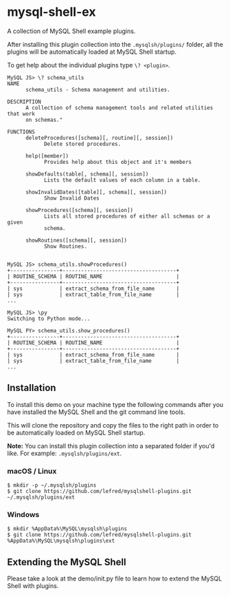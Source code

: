 # mysql-shell-ex
A collection of MySQL Shell example plugins.

After installing this plugin collection into the `.mysqlsh/plugins/` folder, all the plugins will be automatically loaded at MySQL Shell startup.

To get help about the individual plugins type `\? <plugin>`.

```
MySQL JS> \? schema_utils
NAME
      schema_utils - Schema management and utilities.

DESCRIPTION
      A collection of schema management tools and related utilities that work
      on schemas."

FUNCTIONS
      deleteProcedures([schema][, routine][, session])
            Delete stored procedures.

      help([member])
            Provides help about this object and it's members

      showDefaults(table[, schema][, session])
            Lists the default values of each column in a table.

      showInvalidDates([table][, schema][, session])
            Show Invalid Dates

      showProcedures([schema][, session])
            Lists all stored procedures of either all schemas or a given
            schema.

      showRoutines([schema][, session])
            Show Routines.


MySQL JS> schema_utils.showProcedures()
+----------------+-------------------------------------+
| ROUTINE_SCHEMA | ROUTINE_NAME                        |
+----------------+-------------------------------------+
| sys            | extract_schema_from_file_name       |
| sys            | extract_table_from_file_name        |
...

MySQL JS> \py
Switching to Python mode...

MySQL PY> schema_utils.show_procedures()
+----------------+-------------------------------------+
| ROUTINE_SCHEMA | ROUTINE_NAME                        |
+----------------+-------------------------------------+
| sys            | extract_schema_from_file_name       |
| sys            | extract_table_from_file_name        |
...
```

## Installation
To install this demo on your machine type the following commands after you have installed the MySQL Shell and the git command line tools.

This will clone the repository and copy the files to the right path in order to be automatically loaded on MySQL Shell startup.

**Note:** You can install this plugin collection into a separated folder if you'd like. For example: `.mysqlsh/plugins/ext`.

### macOS / Linux
```
$ mkdir -p ~/.mysqlsh/plugins
$ git clone https://github.com/lefred/mysqlshell-plugins.git ~/.mysqlsh/plugins/ext
```

### Windows
```
$ mkdir %AppData%\MySQL\mysqlsh\plugins
$ git clone https://github.com/lefred/mysqlshell-plugins.git %AppData%\MySQL\mysqlsh\plugins\ext
```

## Extending the MySQL Shell

Please take a look at the demo/init.py file to learn how to extend the MySQL Shell with plugins.

